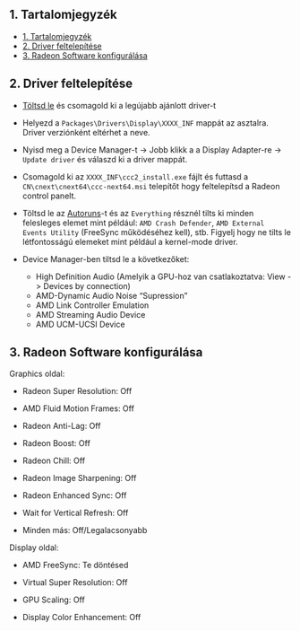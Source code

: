 ## 1. Tartalomjegyzék

   - [1. Tartalomjegyzék](#1-tartalomjegyzék)
   - [2. Driver feltelepítése](#2-driver-feltelepítése)
   - [3. Radeon Software konfigurálása](#3-radeon-software-konfigurálása)

## 2. Driver feltelepítése

- [Töltsd le](https://www.amd.com/en/support/download/drivers.html) és csomagold ki a legújabb ajánlott driver-t

- Helyezd a ``Packages\Drivers\Display\XXXX_INF`` mappát az asztalra. Driver verziónként eltérhet a neve.

- Nyisd meg a Device Manager-t -> Jobb klikk a a Display Adapter-re -> ``Update driver`` és válaszd ki a driver mappát.

- Csomagold ki az ``XXXX_INF\ccc2_install.exe`` fájlt és futtasd a ``CN\cnext\cnext64\ccc-next64.msi`` telepítőt hogy feltelepítsd a Radeon control panelt.

- Töltsd le az [Autoruns](https://learn.microsoft.com/en-us/sysinternals/downloads/autoruns)-t és az ``Everything`` résznél tilts ki minden felesleges elemet mint például: ``AMD Crash Defender``, ``AMD External Events Utility`` (FreeSync működéséhez kell), stb. Figyelj hogy ne tilts le létfontosságú elemeket mint például a kernel-mode driver.

- Device Manager-ben tiltsd le a következőket:

  - High Definition Audio (Amelyik a GPU-hoz van csatlakoztatva: View -> Devices by connection)
  - AMD-Dynamic Audio Noise “Supression”
  - AMD Link Controller Emulation
  - AMD Streaming Audio Device
  - AMD UCM-UCSI Device

## 3. Radeon Software konfigurálása

Graphics oldal:

- Radeon Super Resolution: Off

- AMD Fluid Motion Frames: Off

- Radeon Anti-Lag: Off

- Radeon Boost: Off

- Radeon Chill: Off

- Radeon Image Sharpening: Off

- Radeon Enhanced Sync: Off

- Wait for Vertical Refresh: Off

- Minden más: Off/Legalacsonyabb

Display oldal:

- AMD FreeSync: Te döntésed

- Virtual Super Resolution: Off

- GPU Scaling: Off 

- Display Color Enhancement: Off

